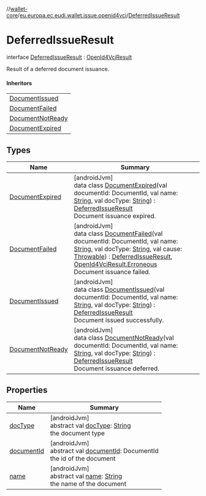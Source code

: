 //[wallet-core](../../../index.md)/[eu.europa.ec.eudi.wallet.issue.openid4vci](../index.md)/[DeferredIssueResult](index.md)

# DeferredIssueResult

interface [DeferredIssueResult](index.md) : [OpenId4VciResult](../-open-id4-vci-result/index.md)

Result of a deferred document issuance.

#### Inheritors

|                                                  |
|--------------------------------------------------|
| [DocumentIssued](-document-issued/index.md)      |
| [DocumentFailed](-document-failed/index.md)      |
| [DocumentNotReady](-document-not-ready/index.md) |
| [DocumentExpired](-document-expired/index.md)    |

## Types

| Name                                             | Summary                                                                                                                                                                                                                                                                                                                                                                                                                                                                                                                                    |
|--------------------------------------------------|--------------------------------------------------------------------------------------------------------------------------------------------------------------------------------------------------------------------------------------------------------------------------------------------------------------------------------------------------------------------------------------------------------------------------------------------------------------------------------------------------------------------------------------------|
| [DocumentExpired](-document-expired/index.md)    | [androidJvm]<br>data class [DocumentExpired](-document-expired/index.md)(val documentId: DocumentId, val name: [String](https://kotlinlang.org/api/latest/jvm/stdlib/kotlin/-string/index.html), val docType: [String](https://kotlinlang.org/api/latest/jvm/stdlib/kotlin/-string/index.html)) : [DeferredIssueResult](index.md)<br>Document issuance expired.                                                                                                                                                                            |
| [DocumentFailed](-document-failed/index.md)      | [androidJvm]<br>data class [DocumentFailed](-document-failed/index.md)(val documentId: DocumentId, val name: [String](https://kotlinlang.org/api/latest/jvm/stdlib/kotlin/-string/index.html), val docType: [String](https://kotlinlang.org/api/latest/jvm/stdlib/kotlin/-string/index.html), val cause: [Throwable](https://kotlinlang.org/api/latest/jvm/stdlib/kotlin/-throwable/index.html)) : [DeferredIssueResult](index.md), [OpenId4VciResult.Erroneous](../-open-id4-vci-result/-erroneous/index.md)<br>Document issuance failed. |
| [DocumentIssued](-document-issued/index.md)      | [androidJvm]<br>data class [DocumentIssued](-document-issued/index.md)(val documentId: DocumentId, val name: [String](https://kotlinlang.org/api/latest/jvm/stdlib/kotlin/-string/index.html), val docType: [String](https://kotlinlang.org/api/latest/jvm/stdlib/kotlin/-string/index.html)) : [DeferredIssueResult](index.md)<br>Document issued successfully.                                                                                                                                                                           |
| [DocumentNotReady](-document-not-ready/index.md) | [androidJvm]<br>data class [DocumentNotReady](-document-not-ready/index.md)(val documentId: DocumentId, val name: [String](https://kotlinlang.org/api/latest/jvm/stdlib/kotlin/-string/index.html), val docType: [String](https://kotlinlang.org/api/latest/jvm/stdlib/kotlin/-string/index.html)) : [DeferredIssueResult](index.md)<br>Document issuance deferred.                                                                                                                                                                        |

## Properties

| Name                         | Summary                                                                                                                                                    |
|------------------------------|------------------------------------------------------------------------------------------------------------------------------------------------------------|
| [docType](doc-type.md)       | [androidJvm]<br>abstract val [docType](doc-type.md): [String](https://kotlinlang.org/api/latest/jvm/stdlib/kotlin/-string/index.html)<br>the document type |
| [documentId](document-id.md) | [androidJvm]<br>abstract val [documentId](document-id.md): DocumentId<br>the id of the document                                                            |
| [name](name.md)              | [androidJvm]<br>abstract val [name](name.md): [String](https://kotlinlang.org/api/latest/jvm/stdlib/kotlin/-string/index.html)<br>the name of the document |
